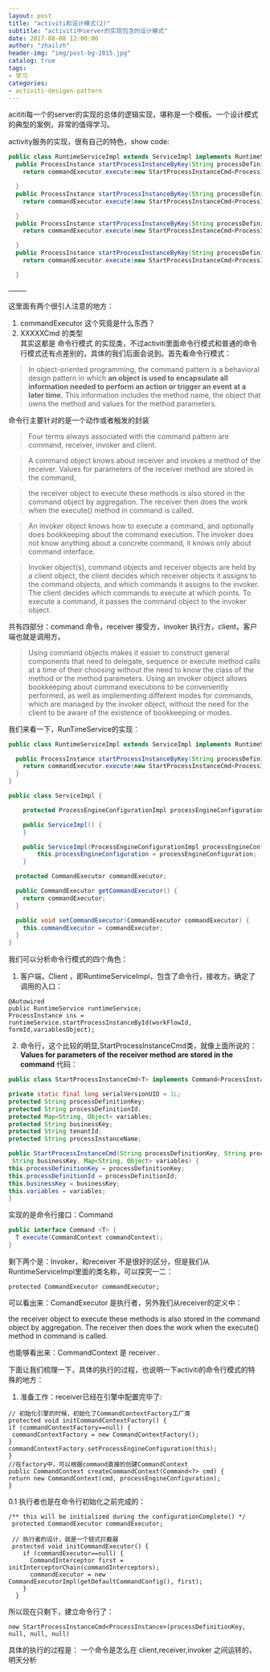 ```yaml
---       
layout: post      
title: "activiti和设计模式(2)"        
subtitle: "activiti中server的实现包含的设计模式"        
date: 2017-08-08 12:00:00       
author: "zhailzh"      
header-img: "img/post-bg-2015.jpg"      
catalog: true      
tags:     
- 学习      
categories:     
- activiti-desigen-pattern
---
```

acititi每一个的server的实现的总体的逻辑实现，堪称是一个模板。一个设计模式的典型的案例，非常的值得学习。

<!--more-->

 activity服务的实现，很有自己的特色，show code:

~~~java
public class RuntimeServiceImpl extends ServiceImpl implements RuntimeService {
  public ProcessInstance startProcessInstanceByKey(String processDefinitionKey) {
    return commandExecutor.execute(new StartProcessInstanceCmd<ProcessInstance>(processDefinitionKey, null, null, null));

  }
  public ProcessInstance startProcessInstanceByKey(String processDefinitionKey, String businessKey) {
    return commandExecutor.execute(new StartProcessInstanceCmd<ProcessInstance>(processDefinitionKey, null, businessKey, null));

  }
  public ProcessInstance startProcessInstanceByKey(String processDefinitionKey, Map<String, Object> variables) {
    return commandExecutor.execute(new StartProcessInstanceCmd<ProcessInstance>(processDefinitionKey, null, null, variables));

  }
  public ProcessInstance startProcessInstanceByKey(String processDefinitionKey, String businessKey, Map<String, Object> variables) {
    return commandExecutor.execute(new StartProcessInstanceCmd<ProcessInstance>(processDefinitionKey, null, businessKey, variables));

  }

……………
~~~

这里面有两个很引人注意的地方：

1. commandExecutor 这个究竟是什么东西？
2. XXXXXCmd 的类型<br>
  其实这都是 命令行模式 的实现类，不过activiti里面命令行模式和普通的命令行模式还有点差别的，具体的我们后面会说到。首先看命令行模式：

> In object-oriented programming, the command pattern is a behavioral design pattern in which **an object is used to encapsulate all information needed to perform an action or trigger an event at a later time.** This information includes the method name, the object that owns the method and values for the method parameters.

命令行主要针对的是一个动作或者触发的封装

> Four terms always associated with the command pattern are command, receiver, invoker and client.

> A command object knows about receiver and invokes a method of the receiver. Values for parameters of the receiver method are stored in the command,

> the receiver object to execute these methods is also stored in the command object by aggregation. The receiver then does the work when the execute() method in command is called.

> An invoker object knows how to execute a command, and optionally does bookkeeping about the command execution. The invoker does not know anything about a concrete command, it knows only about command interface.

> Invoker object(s), command objects and receiver objects are held by a client object, the client decides which receiver objects it assigns to the command objects, and which commands it assigns to the invoker. The client decides which commands to execute at which points. To execute a command, it passes the command object to the invoker object.

共有四部分：command 命令，receiver 接受方，invoker 执行方，client，客户端也就是调用方。

> Using command objects makes it easier to construct general components that need to delegate, sequence or execute method calls at a time of their choosing without the need to know the class of the method or the method parameters. Using an invoker object allows bookkeeping about command executions to be conveniently performed, as well as implementing different modes for commands, which are managed by the invoker object, without the need for the client to be aware of the existence of bookkeeping or modes.

我们来看一下，RunTimeService的实现：

~~~java
public class RuntimeServiceImpl extends ServiceImpl implements RuntimeService {

  public ProcessInstance startProcessInstanceByKey(String processDefinitionKey) {
    return commandExecutor.execute(new StartProcessInstanceCmd<ProcessInstance>(processDefinitionKey, null, null, null));
  }
}
~~~

~~~java
public class ServiceImpl {

    protected ProcessEngineConfigurationImpl processEngineConfiguration;

    public ServiceImpl() {
    }

    public ServiceImpl(ProcessEngineConfigurationImpl processEngineConfiguration) {
        this.processEngineConfiguration = processEngineConfiguration;
    }

  protected CommandExecutor commandExecutor;

  public CommandExecutor getCommandExecutor() {
    return commandExecutor;
  }

  public void setCommandExecutor(CommandExecutor commandExecutor) {
    this.commandExecutor = commandExecutor;
  }
}
~~~

我们可以分析命令行模式的四个角色：

1. 客户端，Client ，即RuntimeServiceImpl，包含了命令行，接收方。确定了调用的入口：

  ~~~
  @Autowired
  public RuntimeService runtimeService;
  ProcessInstance ins = runtimeService.startProcessInstanceById(workFlowId, formId,variablesObject);
  ~~~

2. 命令行，这个比较的明显,StartProcessInstanceCmd类，就像上面所说的：**Values for parameters of the receiver method are stored in the command** 代码：

  ~~~java
  public class StartProcessInstanceCmd<T> implements Command<ProcessInstance>, Serializable {

  private static final long serialVersionUID = 1L;
  protected String processDefinitionKey;
  protected String processDefinitionId;
  protected Map<String, Object> variables;
  protected String businessKey;
  protected String tenantId;
  protected String processInstanceName;

  public StartProcessInstanceCmd(String processDefinitionKey, String processDefinitionId,
   String businessKey, Map<String, Object> variables) {
  this.processDefinitionKey = processDefinitionKey;
  this.processDefinitionId = processDefinitionId;
  this.businessKey = businessKey;
  this.variables = variables;
  }
  ~~~

实现的是命令行接口：Command<T>
~~~java
public interface Command <T> {
  T execute(CommandContext commandContext);
}
~~~

剩下两个是：Invoker，和receiver 不是很好的区分，但是我们从RuntimeServiceImpl里面的类名称，可以探究一二：

~~~
protected CommandExecutor commandExecutor;
~~~

可以看出来：ComandExecutor 是执行者，另外我们从receiver的定义中：

the receiver object to execute these methods is also stored in the command object by aggregation. The receiver then does the work when the execute() method in command is called.

也能够看出来：CommandContext 是 receiver .

下面让我们梳理一下，具体的执行的过程，也说明一下activiti的命令行模式的特殊的地方：

1. 准备工作：receiver已经在引擎中配置完毕了:

  ~~~
  // 初始化引擎的时候，初始化了CommandContextFactory工厂类
  protected void initCommandContextFactory() {
  if (commandContextFactory==null) {
   commandContextFactory = new CommandContextFactory();
  }
  commandContextFactory.setProcessEngineConfiguration(this);
  }
  //在factory中，可以根据command直接的创建CommandContext
  public CommandContext createCommandContext(Command<?> cmd) {
  return new CommandContext(cmd, processEngineConfiguration);
  }
  ~~~

0.1 执行者也是在命令行初始化之前完成的：

~~~
/** this will be initialized during the configurationComplete() */
 protected CommandExecutor commandExecutor;

 // 执行者的设计，就是一个链式拦截器
 protected void initCommandExecutor() {
    if (commandExecutor==null) {
      CommandInterceptor first = initInterceptorChain(commandInterceptors);
      commandExecutor = new CommandExecutorImpl(getDefaultCommandConfig(), first);
    }
  }
~~~

所以现在只剩下，建立命令行了：
~~~
new StartProcessInstanceCmd<ProcessInstance>(processDefinitionKey, null, null, null)
~~~

具体的执行的过程是： 一个命令是怎么在 client,receiver,invoker 之间运转的，明天分析
